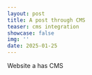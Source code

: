 ```yaml
---
layout: post
title: A post through CMS
teaser: cms integration
showcase: false
img: ''
date: 2025-01-25
---
```

Website a has CMS
